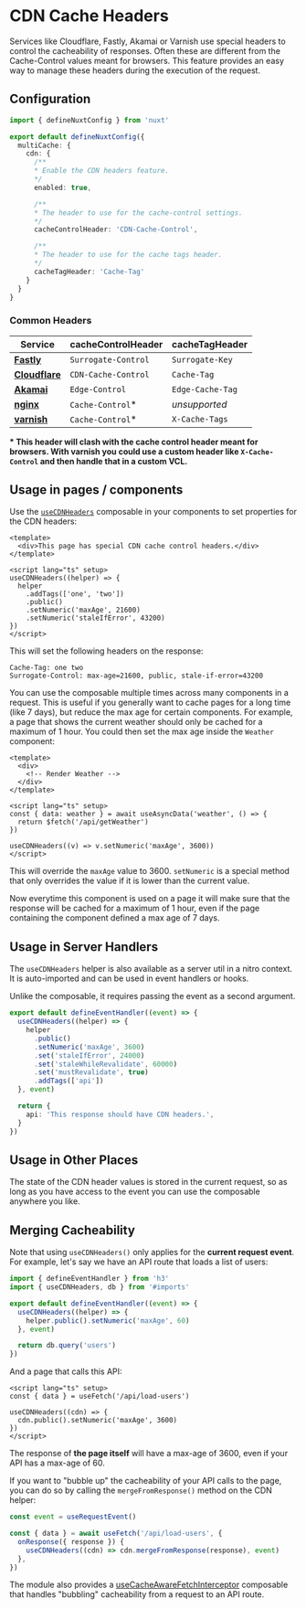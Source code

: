 # CDN Cache Headers

Services like Cloudflare, Fastly, Akamai or Varnish use special headers to
control the cacheability of responses. Often these are different from the
Cache-Control values meant for browsers. This feature provides an easy way to
manage these headers during the execution of the request.

## Configuration

```typescript
import { defineNuxtConfig } from 'nuxt'

export default defineNuxtConfig({
  multiCache: {
    cdn: {
      /**
      * Enable the CDN headers feature.
      */
      enabled: true,

      /**
      * The header to use for the cache-control settings.
      */
      cacheControlHeader: 'CDN-Cache-Control',

      /**
      * The header to use for the cache tags header.
      */
      cacheTagHeader: 'Cache-Tag'
    }
  }
}
```

### Common Headers

| Service                                                                                   | cacheControlHeader  | cacheTagHeader   |
| ----------------------------------------------------------------------------------------- | ------------------- | ---------------- |
| [**Fastly**](https://docs.fastly.com/en/guides/controlling-caching)                       | `Surrogate-Control` | `Surrogate-Key`  |
| [**Cloudflare**](https://developers.cloudflare.com/cache/about/cdn-cache-control/)        | `CDN-Cache-Control` | `Cache-Tag`      |
| [**Akamai**](https://techdocs.akamai.com/property-mgr/docs/know-caching)                  | `Edge-Control`      | `Edge-Cache-Tag` |
| [**nginx**](https://www.nginx.com/blog/nginx-caching-guide/)                              | `Cache-Control`\*   | _unsupported_    |
| [**varnish**](https://www.varnish-software.com/developers/tutorials/http-caching-basics/) | `Cache-Control`\*   | `X-Cache-Tags`   |

**\* This header will clash with the cache control header meant for browsers.
With varnish you could use a custom header like `X-Cache-Control` and then
handle that in a custom VCL.**

## Usage in pages / components

Use the [`useCDNHeaders`](/composables/useCDNHeaders) composable in your
components to set properties for the CDN headers:

```vue
<template>
  <div>This page has special CDN cache control headers.</div>
</template>

<script lang="ts" setup>
useCDNHeaders((helper) => {
  helper
    .addTags(['one', 'two'])
    .public()
    .setNumeric('maxAge', 21600)
    .setNumeric('staleIfError', 43200)
})
</script>
```

This will set the following headers on the response:

```http
Cache-Tag: one two
Surrogate-Control: max-age=21600, public, stale-if-error=43200
```

You can use the composable multiple times across many components in a request.
This is useful if you generally want to cache pages for a long time (like 7
days), but reduce the max age for certain components. For example, a page that
shows the current weather should only be cached for a maximum of 1 hour. You
could then set the max age inside the `Weather` component:

```vue
<template>
  <div>
    <!-- Render Weather -->
  </div>
</template>

<script lang="ts" setup>
const { data: weather } = await useAsyncData('weather', () => {
  return $fetch('/api/getWeather')
})

useCDNHeaders((v) => v.setNumeric('maxAge', 3600))
</script>
```

This will override the `maxAge` value to 3600. `setNumeric` is a special method
that only overrides the value if it is lower than the current value.

Now everytime this component is used on a page it will make sure that the
response will be cached for a maximum of 1 hour, even if the page containing the
component defined a max age of 7 days.

## Usage in Server Handlers

The `useCDNHeaders` helper is also available as a server util in a nitro
context. It is auto-imported and can be used in event handlers or hooks.

Unlike the composable, it requires passing the event as a second argument.

```typescript
export default defineEventHandler((event) => {
  useCDNHeaders((helper) => {
    helper
      .public()
      .setNumeric('maxAge', 3600)
      .set('staleIfError', 24000)
      .set('staleWhileRevalidate', 60000)
      .set('mustRevalidate', true)
      .addTags(['api'])
  }, event)

  return {
    api: 'This response should have CDN headers.',
  }
})
```

## Usage in Other Places

The state of the CDN header values is stored in the current request, so as long
as you have access to the event you can use the composable anywhere you like.

## Merging Cacheability

Note that using `useCDNHeaders()` only applies for the **current request
event**. For example, let's say we have an API route that loads a list of users:

```ts
import { defineEventHandler } from 'h3'
import { useCDNHeaders, db } from '#imports'

export default defineEventHandler((event) => {
  useCDNHeaders((helper) => {
    helper.public().setNumeric('maxAge', 60)
  }, event)

  return db.query('users')
})
```

And a page that calls this API:

```vue
<script lang="ts" setup>
const { data } = useFetch('/api/load-users')

useCDNHeaders((cdn) => {
  cdn.public().setNumeric('maxAge', 3600)
})
</script>
```

The response of **the page itself** will have a max-age of 3600, even if your
API has a max-age of 60.

If you want to "bubble up" the cacheability of your API calls to the page, you
can do so by calling the `mergeFromResponse()` method on the CDN helper:

```typescript
const event = useRequestEvent()

const { data } = await useFetch('/api/load-users', {
  onResponse({ response }) {
    useCDNHeaders((cdn) => cdn.mergeFromResponse(response), event)
  },
})
```

The module also provides a
[useCacheAwareFetchInterceptor](/composables/useCacheAwareFetchInterceptor)
composable that handles "bubbling" cacheability from a request to an API route.
